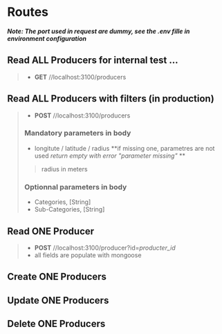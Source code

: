 # Routes 

_**Note: The port used in request are dummy, see the .env fille in environment configuration**_
## Read ALL Producers for internal test ...
> * **GET** //localhost:3100/producers

## Read ALL Producers with filters (in production)
> * **POST** //localhost:3100/producers
> ### Mandatory parameters in body
> * longitute / latitude / radius  **if missing one, parametres are not used _return empty with error "parameter missing"_ **
>> radius in meters
> ### Optionnal parameters in body
> * Categories, [String]
> * Sub-Categories, [String]


## Read ONE Producer
> * **POST** //localhost:3100/producer?id=_producter_id_
> * all fields are populate with mongoose

## Create ONE Producers

## Update ONE Producers

## Delete ONE Producers
